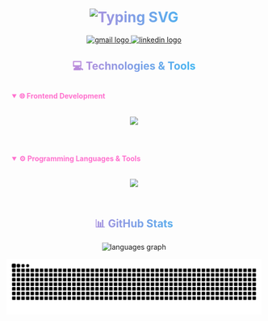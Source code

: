 <h1 align="center">
  <a href="https://git.io/typing-svg">
    <img src="https://readme-typing-svg.demolab.com?font=Fira+Code&weight=600&size=28&duration=4000&pause=1000&color=FF71CE&center=true&vCenter=true&random=false&width=435&lines=Hello%2C+There!;I'm+Kareem+Abdel+Nabi;Software+Engineer;Frontend+Developer" alt="Typing SVG" />
  </a>
</h1>

<div align="center">
  <a href="mailto:kareem.mahmoud03@eng-st.cu.edu.eg">
    <img src="https://img.shields.io/static/v1?message=Gmail&logo=gmail&label=&color=D14836&logoColor=white&labelColor=&style=for-the-badge" height="37" alt="gmail logo" />
  </a>
  <a href="https://www.linkedin.com/in/k-abdelnabii">
    <img src="https://img.shields.io/static/v1?message=LinkedIn&logo=linkedin&label=&color=0077B5&logoColor=white&labelColor=&style=for-the-badge" height="37" alt="linkedin logo" />
  </a>
</div>

<h2 align="center">💻 Technologies & Tools</h2>

<details open>
<summary><b>🌐 Frontend Development</b></summary>
<br>
<div align="center">
  <img src="https://skillicons.dev/icons?i=html,css,js,ts,react,nextjs,tailwind,bootstrap,threejs,figma" />
</div>
</details>

<details open>
<summary><b>⚙️ Programming Languages & Tools</b></summary>
<br>
<div align="center">
  <img src="https://skillicons.dev/icons?i=cpp,c,java,python,php,postgres,vscode,git,qt,postman" />
</div>
</details>

<h2 align="center">📊 GitHub Stats</h2>

<div align="center">
  <img src="https://github-readme-stats.vercel.app/api/top-langs?username=karreemm&locale=en&hide_title=false&layout=compact&card_width=320&langs_count=6&theme=radical&hide_border=false&order=2" height="150" alt="languages graph" />
</div>

<!-- Snake animation -->
<div align="center">
  <picture>
    <source
      media="(prefers-color-scheme: dark)"
      srcset="https://github.com/karreemm/karreemm/blob/output/github-contribution-grid-snake-dark.svg"
    />
    <source
      media="(prefers-color-scheme: light)"
      srcset="https://github.com/karreemm/karreemm/blob/output/github-contribution-grid-snake.svg"
    />
    <img
      alt="github contribution grid snake animation"
      src="https://github.com/karreemm/karreemm/blob/output/github-contribution-grid-snake.svg"
    />
  </picture>
</div>

<!-- Custom CSS styling -->
<style>
  /* Add custom styling for better visibility */
  h1, h2 {
    background: linear-gradient(to right, #FF71CE, #01CDFE);
    -webkit-background-clip: text;
    -webkit-text-fill-color: transparent;
    animation: gradient 5s ease infinite;
  }

  details {
    margin: 20px 0;
    padding: 10px;
    border-radius: 8px;
    background: rgba(255, 255, 255, 0.05);
  }

  summary {
    cursor: pointer;
    color: #FF71CE;
  }

  div {
    margin: 15px 0;
  }
</style>
